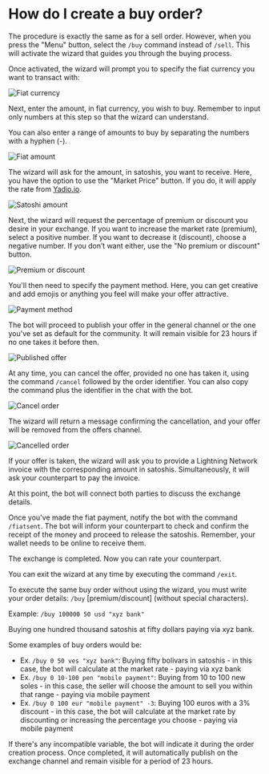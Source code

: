 # How do I create a buy order?

The procedure is exactly the same as for a sell order. However, when you press the "Menu" button, select the `/buy` command instead of `/sell`. This will activate the wizard that guides you through the buying process.

Once activated, the wizard will prompt you to specify the fiat currency you want to transact with:

![Fiat currency](./assets/images/buy-fiat.jpg)

Next, enter the amount, in fiat currency, you wish to buy. Remember to input only numbers at this step so that the wizard can understand.

You can also enter a range of amounts to buy by separating the numbers with a hyphen (-).

![Fiat amount](./assets/images/buy-monto.jpg)

The wizard will ask for the amount, in satoshis, you want to receive. Here, you have the option to use the "Market Price" button. If you do, it will apply the rate from [Yadio.io](https://yadio.io/).

![Satoshi amount](./assets/images/buy-price.jpg)

Next, the wizard will request the percentage of premium or discount you desire in your exchange. If you want to increase the market rate (premium), select a positive number. If you want to decrease it (discount), choose a negative number. If you don’t want either, use the "No premium or discount" button.

![Premium or discount](./assets/images/buy-prima.jpg)

You'll then need to specify the payment method. Here, you can get creative and add emojis or anything you feel will make your offer attractive.

![Payment method](./assets/images/buy-payment-method.jpg)

The bot will proceed to publish your offer in the general channel or the one you've set as default for the community. It will remain visible for 23 hours if no one takes it before then.

![Published offer](./assets/images/buy-public.jpg)

At any time, you can cancel the offer, provided no one has taken it, using the command `/cancel` followed by the order identifier. You can also copy the command plus the identifier in the chat with the bot.

![Cancel order](./assets/images/buy-cancel-order.jpg)

The wizard will return a message confirming the cancellation, and your offer will be removed from the offers channel.

![Cancelled order](./assets/images/buy-cancel.jpg)

If your offer is taken, the wizard will ask you to provide a Lightning Network invoice with the corresponding amount in satoshis. Simultaneously, it will ask your counterpart to pay the invoice.

At this point, the bot will connect both parties to discuss the exchange details.

Once you've made the fiat payment, notify the bot with the command `/fiatsent`. The bot will inform your counterpart to check and confirm the receipt of the money and proceed to release the satoshis. Remember, your wallet needs to be online to receive them.

The exchange is completed. Now you can rate your counterpart.

You can exit the wizard at any time by executing the command `/exit`.

To execute the same buy order without using the wizard, you must write your order details: `/buy` <satoshi amount> <fiat amount> <fiat code> <payment method> [premium/discount] (without special characters).

Example: `/buy 100000 50 usd "xyz bank"`

Buying one hundred thousand satoshis at fifty dollars paying via xyz bank.

Some examples of buy orders would be:

- Ex. `/buy 0 50 ves "xyz bank"`: Buying fifty bolivars in satoshis - in this case, the bot will calculate at the market rate - paying via xyz bank
- Ex. `/buy 0 10-100 pen "mobile payment"`: Buying from 10 to 100 new soles - in this case, the seller will choose the amount to sell you within that range - paying via mobile payment
- Ex. `/buy 0 100 eur "mobile payment" -3`: Buying 100 euros with a 3% discount - in this case, the bot will calculate at the market rate by discounting or increasing the percentage you choose - paying via mobile payment

If there's any incompatible variable, the bot will indicate it during the order creation process. Once completed, it will automatically publish on the exchange channel and remain visible for a period of 23 hours.
